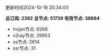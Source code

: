 更新时间2024-10-18 20:34:03

**总订阅: 2382**
**总节点: 51739**
**有效节点: 38864**
- trojan节点: 6266
- v2ray节点: 29953
- ss节点: 2614
- ssr节点: 31
